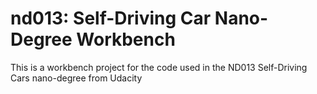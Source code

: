 # nd013: Self-Driving Car Nano-Degree Workbench
This is a workbench project for the code used in the ND013 Self-Driving Cars nano-degree from Udacity

